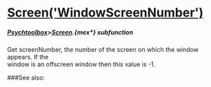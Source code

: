 # [Screen('WindowScreenNumber')](Screen-WindowScreenNumber) 
##### [Psychtoolbox](Pyschtoolbox)>[Screen](Screen).{mex*} subfunction


Get screenNumber, the number of the screen on which the window appears.  If the  
window is an offscreen window then this value is -1.   


###See also:

